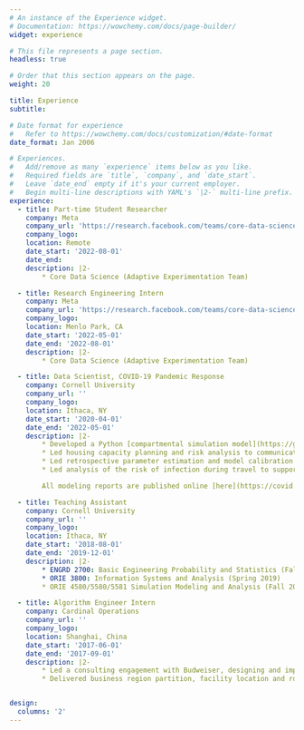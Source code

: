 ```yaml
---
# An instance of the Experience widget.
# Documentation: https://wowchemy.com/docs/page-builder/
widget: experience

# This file represents a page section.
headless: true

# Order that this section appears on the page.
weight: 20

title: Experience
subtitle:

# Date format for experience
#   Refer to https://wowchemy.com/docs/customization/#date-format
date_format: Jan 2006

# Experiences.
#   Add/remove as many `experience` items below as you like.
#   Required fields are `title`, `company`, and `date_start`.
#   Leave `date_end` empty if it's your current employer.
#   Begin multi-line descriptions with YAML's `|2-` multi-line prefix.
experience:
  - title: Part-time Student Researcher
    company: Meta
    company_url: 'https://research.facebook.com/teams/core-data-science/'
    company_logo:
    location: Remote
    date_start: '2022-08-01'
    date_end: 
    description: |2-
        * Core Data Science (Adaptive Experimentation Team)

  - title: Research Engineering Intern
    company: Meta
    company_url: 'https://research.facebook.com/teams/core-data-science/'
    company_logo:
    location: Menlo Park, CA
    date_start: '2022-05-01'
    date_end: '2022-08-01'
    description: |2-
        * Core Data Science (Adaptive Experimentation Team)

  - title: Data Scientist, COVID-19 Pandemic Response
    company: Cornell University
    company_url: ''
    company_logo:
    location: Ithaca, NY
    date_start: '2020-04-01'
    date_end: '2022-05-01'
    description: |2-
        * Developed a Python [compartmental simulation model](https://github.com/peter-i-frazier/group-testing) to predict epidemiological outcomes in college environments
        * Led housing capacity planning and risk analysis to communicate with stakeholders
        * Led retrospective parameter estimation and model calibration analysis for the 20-21 academic year
        * Led analysis of the risk of infection during travel to support travel policy decisions and communication with stakeholders

        All modeling reports are published online [here](https://covid.cornell.edu/testing/modeling/).

  - title: Teaching Assistant
    company: Cornell University
    company_url: ''
    company_logo:
    location: Ithaca, NY
    date_start: '2018-08-01'
    date_end: '2019-12-01'
    description: |2-
        * ENGRD 2700: Basic Engineering Probability and Statistics (Fall 2018)
        * ORIE 3800: Information Systems and Analysis (Spring 2019)
        * ORIE 4580/5580/5581 Simulation Modeling and Analysis (Fall 2019)

  - title: Algorithm Engineer Intern
    company: Cardinal Operations
    company_url: ''
    company_logo:
    location: Shanghai, China
    date_start: '2017-06-01'
    date_end: '2017-09-01'
    description: |2-
        * Led a consulting engagement with Budweiser, designing and implementing operations research software for managing warehouse operations
        * Delivered business region partition, facility location and route planning solutions for SF Express, a large courier company


design:
  columns: '2'
---
```

